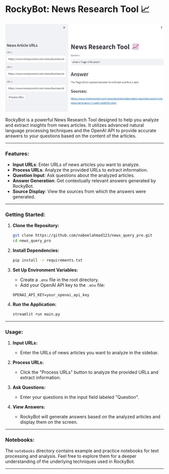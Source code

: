 # RockyBot: News Research Tool 📈

![RockyBot](rockybot.jpg)

RockyBot is a powerful News Research Tool designed to help you analyze and extract insights from news articles. It utilizes advanced natural language processing techniques and the OpenAI API to provide accurate answers to your questions based on the content of the articles.

---

### Features:

- **Input URLs**: Enter URLs of news articles you want to analyze.
- **Process URLs**: Analyze the provided URLs to extract information.
- **Question Input**: Ask questions about the analyzed articles.
- **Answer Generation**: Get contextually relevant answers generated by RockyBot.
- **Source Display**: View the sources from which the answers were generated.

---

### Getting Started:

1. **Clone the Repository:**
    ```sh
    git clone https://github.com/nabeelahmad123/news_query_pro.git
    cd news_query_pro
    ```

2. **Install Dependencies:**
    ```sh
    pip install -r requirements.txt
    ```

3. **Set Up Environment Variables:**
    - Create a `.env` file in the root directory.
    - Add your OpenAI API key to the `.env` file:

    ```plaintext
    OPENAI_API_KEY=your_openai_api_key
    ```

4. **Run the Application:**
    ```sh
    streamlit run main.py
    ```

---

### Usage:

1. **Input URLs:**
    - Enter the URLs of news articles you want to analyze in the sidebar.

2. **Process URLs:**
    - Click the "Process URLs" button to analyze the provided URLs and extract information.

3. **Ask Questions:**
    - Enter your questions in the input field labeled "Question".

4. **View Answers:**
    - RockyBot will generate answers based on the analyzed articles and display them on the screen.

---

### Notebooks:

The `notebooks` directory contains example and practice notebooks for text processing and analysis. Feel free to explore them for a deeper understanding of the underlying techniques used in RockyBot.

---

